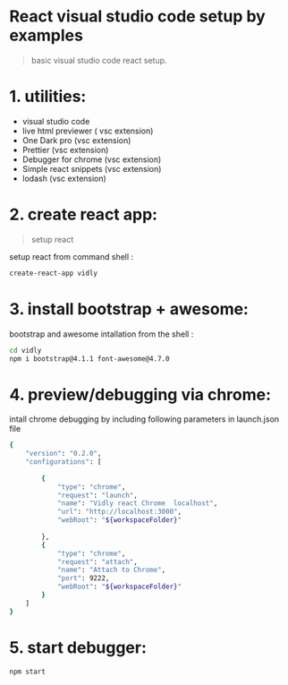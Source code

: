 # React visual studio code setup by examples

>basic visual studio code react setup.

# 1.  utilities:
- visual studio code
- live html previewer ( vsc extension)
- One Dark pro (vsc extension)
- Prettier (vsc extension)
- Debugger for chrome (vsc extension)
- Simple react snippets (vsc extension)
- lodash (vsc extension)

# 2. create react app:

>setup react 

setup react from command shell  :

```sh
create-react-app vidly

```

# 3. install bootstrap + awesome: 

bootstrap and awesome intallation from the shell  :

```sh
cd vidly
npm i bootstrap@4.1.1 font-awesome@4.7.0 

```

# 4. preview/debugging via chrome:

intall chrome debugging by including following parameters in launch.json file 

```sh
{
    "version": "0.2.0",
    "configurations": [
        
        {
            "type": "chrome",
            "request": "launch",
            "name": "Vidly react Chrome  localhost",
            "url": "http://localhost:3000",
            "webRoot": "${workspaceFolder}"
    
        },
        {
            "type": "chrome",
            "request": "attach",
            "name": "Attach to Chrome",
            "port": 9222,
            "webRoot": "${workspaceFolder}"
        }
    ]
}
```

# 5. start debugger: 


```sh
npm start

```